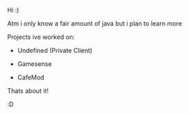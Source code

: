 Hi :)

Atm i only know a fair amount of java but i plan to learn more

Projects ive worked on:

- Undefined (Private Client)

- Gamesense 

- CafeMod 

Thats about it! 

:D
